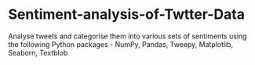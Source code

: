 # Sentiment-analysis-of-Twtter-Data
Analyse tweets and categorise them into various sets of sentiments using the following Python packages -  NumPy, Pandas, Tweepy, Matplotlib, Seaborn, Textblob
